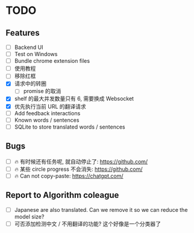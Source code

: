 # TODO

## Features

- [ ] Backend UI
- [ ] Test on Windows
- [ ] Bundle chrome extension files
- [ ] 使用教程
- [ ] 移除红框
- [x] 请求中的转圈
  - [ ] promise 的取消
- [x] shelf 的最大并发数量只有 6, 需要换成 Websocket
- [x] 优先执行当前 URL 的翻译请求
- [ ] Add feedback interactions
- [ ] Known words / sentences
- [ ] SQLite to store translated words / sentences

## Bugs

- [ ] 🔥 有时候还有任务呢, 就自动停止了: https://github.com/
- [ ] 🔥 某些 circle progress 不会消失: https://github.com/
- [ ] 🔥 Can not copy-paste: https://chatgpt.com/

## Report to Algorithm coleague

- [ ] Japanese are also translated. Can we remove it so we can reduce the model size?
- [ ] 可否添加检测中文 / 不用翻译的功能? 这个好像是一个分类器了
